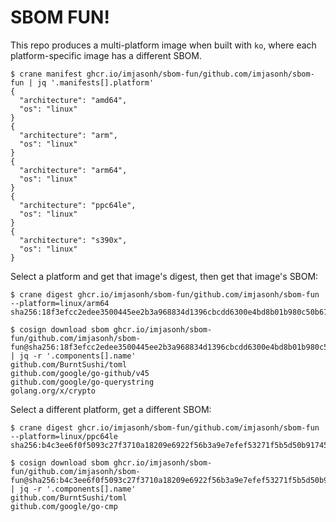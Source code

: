 # SBOM FUN!

This repo produces a multi-platform image when built with `ko`, where each platform-specific image has a different SBOM.

```
$ crane manifest ghcr.io/imjasonh/sbom-fun/github.com/imjasonh/sbom-fun | jq '.manifests[].platform'
{
  "architecture": "amd64",
  "os": "linux"
}
{
  "architecture": "arm",
  "os": "linux"
}
{
  "architecture": "arm64",
  "os": "linux"
}
{
  "architecture": "ppc64le",
  "os": "linux"
}
{
  "architecture": "s390x",
  "os": "linux"
}
```

Select a platform and get that image's digest, then get that image's SBOM:

```
$ crane digest ghcr.io/imjasonh/sbom-fun/github.com/imjasonh/sbom-fun --platform=linux/arm64
sha256:18f3efcc2edee3500445ee2b3a968834d1396cbcdd6300e4bd8b01b980c50b67

$ cosign download sbom ghcr.io/imjasonh/sbom-fun/github.com/imjasonh/sbom-fun@sha256:18f3efcc2edee3500445ee2b3a968834d1396cbcdd6300e4bd8b01b980c50b67 | jq -r '.components[].name'
github.com/BurntSushi/toml
github.com/google/go-github/v45
github.com/google/go-querystring
golang.org/x/crypto
```

Select a different platform, get a different SBOM:

```
$ crane digest ghcr.io/imjasonh/sbom-fun/github.com/imjasonh/sbom-fun --platform=linux/ppc64le
sha256:b4c3ee6f0f5093c27f3710a18209e6922f56b3a9e7efef53271f5b5d50b91745

$ cosign download sbom ghcr.io/imjasonh/sbom-fun/github.com/imjasonh/sbom-fun@sha256:b4c3ee6f0f5093c27f3710a18209e6922f56b3a9e7efef53271f5b5d50b91745 | jq -r '.components[].name'
github.com/BurntSushi/toml
github.com/google/go-cmp
```

